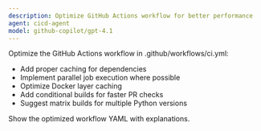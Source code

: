 ```yaml
---
description: Optimize GitHub Actions workflow for better performance
agent: cicd-agent
model: github-copilot/gpt-4.1
---
```

Optimize the GitHub Actions workflow in .github/workflows/ci.yml:
- Add proper caching for dependencies
- Implement parallel job execution where possible
- Optimize Docker layer caching
- Add conditional builds for faster PR checks
- Suggest matrix builds for multiple Python versions

Show the optimized workflow YAML with explanations.
